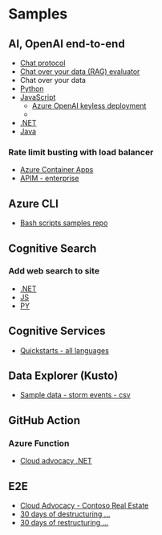 # Samples

## AI, OpenAI end-to-end

* [Chat protocol](https://github.com/Azure-Samples/ai-chat-app-protocol)
* [Chat over your data (RAG) evaluator](https://github.com/Azure-Samples/ai-rag-chat-evaluator)
* Chat over your data
* [Python](https://github.com/Azure-Samples/azure-search-openai-demo)
* [JavaScript](https://github.com/Azure-Samples/azure-search-openai-javascript)
  * [Azure OpenAI keyless deployment](https://github.com/Azure-Samples/azure-openai-keyless-js)
  * []()  
* [.NET](https://github.com/Azure-Samples/azure-search-openai-demo-csharp)
* [Java](https://github.com/Azure-Samples/azure-search-openai-demo-java)


### Rate limit busting with load balancer

* [Azure Container Apps](https://github.com/Azure-Samples/openai-aca-lb)
* [APIM - enterprise](https://github.com/Azure-Samples/openai-apim-lb/)

## Azure CLI

* [Bash scripts samples repo](https://github.com/Azure-Samples/azure-cli-samples)

## Cognitive Search

### Add web search to site

* [.NET](https://github.com/Azure-Samples/azure-search-dotnet-samples)
* [JS](https://github.com/Azure-Samples/azure-search-javascript-samples)
* [PY](https://github.com/Azure-Samples/azure-search-python-samples)

## Cognitive Services

* [Quickstarts - all languages](https://github.com/Azure-Samples/cognitive-services-quickstart-code)

## Data Explorer (Kusto)

* [Sample data - storm events - csv](https://kustosamples.blob.core.windows.net/samplefiles/StormEvents.csv)

## GitHub Action

### Azure Function

* [Cloud advocacy .NET](https://github.com/gloveboxes/Advocacy-GitHub-Reporting)

## E2E

* [Cloud Advocacy - Contoso Real Estate](https://github.com/contoso-real-estate/contoso-real-estate)
* [30 days of destructuring ...](https://github.com/30DaysOf/deconstructing-contoso-real-estate)
* [30 days of restructuring ...](https://github.com/30DaysOf/reconstructing-contoso-real-estate)



